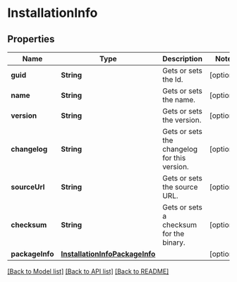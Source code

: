 # InstallationInfo

## Properties
Name | Type | Description | Notes
------------ | ------------- | ------------- | -------------
**guid** | **String** | Gets or sets the Id. | [optional] 
**name** | **String** | Gets or sets the name. | [optional] 
**version** | **String** | Gets or sets the version. | [optional] 
**changelog** | **String** | Gets or sets the changelog for this version. | [optional] 
**sourceUrl** | **String** | Gets or sets the source URL. | [optional] 
**checksum** | **String** | Gets or sets a checksum for the binary. | [optional] 
**packageInfo** | [**InstallationInfoPackageInfo**](InstallationInfoPackageInfo.md) |  | [optional] 

[[Back to Model list]](../README.md#documentation-for-models) [[Back to API list]](../README.md#documentation-for-api-endpoints) [[Back to README]](../README.md)


